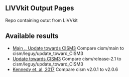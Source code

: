 LIVVkit Output Pages
--------------------
Repo containing outut from LIVVkit

Available results
-----------------
 - [Main .. Update towards CISM3](cism_main_compare_update_toward_CISM3/index.html) Compare cism/main to cism/leguy/update_toward_CISM3
 - [Update towards CISM3](cism_v2.1_compare_update_toward_CISM3/index.html) Compare cism/release-2.1 to cism/leguy/update_toward_CISM3
 - [Kennedy et. al, 2017](kennedy_etal_2017/index.html) Compare cism v2.0.1 to v2.0.6
